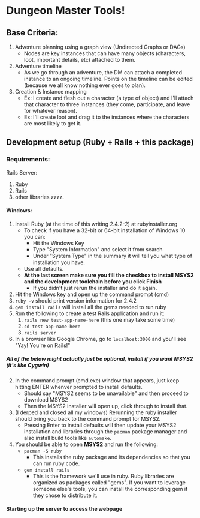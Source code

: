 # Dungeon Master Tools!

## Base Criteria:

1. Adventure planning using a graph view (Undirected Graphs or DAGs)
	- Nodes are key instances that can have many objects (characters, loot, important details, etc) attached to them. 
2. Adventure timeline
	- As we go through an adventure, the DM can attach a completed instance to an ongoing timeline. Points on the timeline can be edited (because we all know nothing ever goes to plan).
3. Creation & Instance mapping
	- Ex: I create and flesh out a character (a type of object) and I'll attach that character to three instances (they come, participate, and leave for whatever reason).
	- Ex: I'll create loot and drag it to the instances where the characters are most likely to get it.

## Development setup (Ruby + Rails + this package)

### Requirements:

Rails Server:
1. Ruby 
2. Rails
3. other libraries zzzz.

#### Windows:

1. Install Ruby (at the time of this writing 2.4.2-2) at rubyinstaller.org
	- To check if you have a 32-bit or 64-bit installation of Windows 10 you can:
		- Hit the Windows Key
		- Type "System Information" and select it from search
		- Under "System Type" in the summary it will tell you what type of installation you have.
	- Use all defaults.
	- **At the last screen make sure you fill the checkbox to install MSYS2 and the development toolchain before you click Finish**
		- If you didn't just rerun the installer and do it again.
2. Hit the Windows key and open up the command prompt (cmd)
3. `ruby -v` should print version information for 2.4.2
4. `gem install rails` will install all the gems needed to run ruby
5. Run the following to create a test Rails application and run it:
	1. `rails new test-app-name-here` (this one may take some time)
	2. `cd test-app-name-here`
	3. `rails server`
6. In a browser like Google Chrome, go to `localhost:3000` and you'll see "Yay! You're on Rails!"

##### All of the below might actually just be optional, install if you want MSYS2 (it's like Cygwin)
2. In the command prompt (cmd.exe) window that appears, just keep hitting ENTER whenver prompted to install defaults.
	- Should say "MSYS2 seems to be unavailable" and then proceed to download MSYS2
	- Then the MSYS2 installer will open up, click through to install that.
3. (I derped and closed all my windows) Rerunning the ruby installer should bring you back to the command prompt for MSYS2. 
	- Pressing Enter to install defaults will then update your MSYS2 installation and libraries through the `pacman` package manager and also install build tools like `automake`.
4. You should be able to open **MSYS2** and run the following:
	- `pacman -S ruby`
		- This installs the ruby package and its dependencies so that you can run ruby code.
	- `gem install rails`
		- This is the framework we'll use in ruby. Ruby libraries are organized as packages called "gems". If you want to leverage someone else's tools, you can install the corresponding gem if they chose to distribute it.


#### Starting up the server to access the webpage